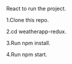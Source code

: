 React to run the project.

1.Clone this repo.

2.cd weatherapp-redux.

3.Run npm install.

4.Run npm start.

